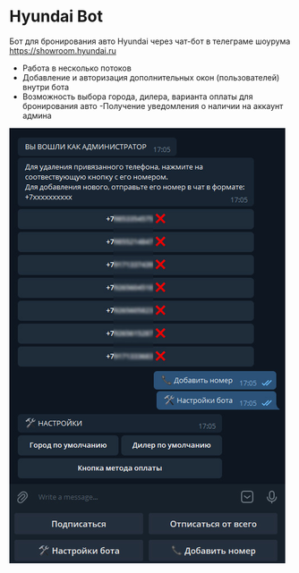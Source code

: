 # Hyundai Bot
Бот для бронирования авто Hyundai через чат-бот в телеграме шоурума https://showroom.hyundai.ru
- Работа в несколько потоков
- Добавление и авторизация дополнительных окон (пользователей) внутри бота
- Возможность выбора города, дилера, варианта оплаты для бронирования авто
 -Получение уведомления о наличии на аккаунт админа
 
![Telegram](https://github.com/yozuul/hyundai-bot/blob/main/bot.jpg)
